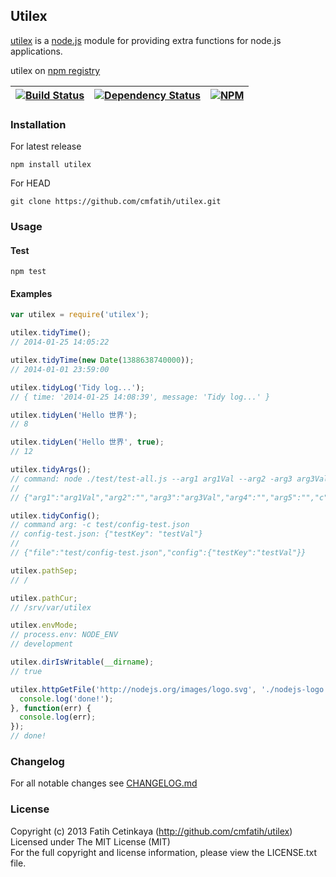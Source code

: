 ## Utilex

[utilex](http://github.com/cmfatih/utilex) is a 
[node.js](http://nodejs.org) module for providing extra functions for node.js applications.  

utilex on [npm registry](http://npmjs.org/package/utilex)  

[![Build Status][travis-image]][travis-url] | [![Dependency Status][depstatus-image]][depstatus-url] | [![NPM][npm-image]][npm-url]
---------- | ---------- | ----------

### Installation

For latest release
```
npm install utilex
```

For HEAD
```
git clone https://github.com/cmfatih/utilex.git
```

### Usage

#### Test
```
npm test
```

#### Examples

```javascript
var utilex = require('utilex');

utilex.tidyTime();
// 2014-01-25 14:05:22

utilex.tidyTime(new Date(1388638740000));
// 2014-01-01 23:59:00

utilex.tidyLog('Tidy log...');
// { time: '2014-01-25 14:08:39', message: 'Tidy log...' }

utilex.tidyLen('Hello 世界');
// 8

utilex.tidyLen('Hello 世界', true);
// 12

utilex.tidyArgs();
// command: node ./test/test-all.js --arg1 arg1Val --arg2 -arg3 arg3Val arg4 arg5 -c test/config-test.json
//
// {"arg1":"arg1Val","arg2":"","arg3":"arg3Val","arg4":"","arg5":"","c":"test/config-test.json"}

utilex.tidyConfig();
// command arg: -c test/config-test.json
// config-test.json: {"testKey": "testVal"}
//
// {"file":"test/config-test.json","config":{"testKey":"testVal"}}

utilex.pathSep;
// /

utilex.pathCur;
// /srv/var/utilex

utilex.envMode;
// process.env: NODE_ENV
// development

utilex.dirIsWritable(__dirname);
// true

utilex.httpGetFile('http://nodejs.org/images/logo.svg', './nodejs-logo.svg').then(function() {
  console.log('done!');
}, function(err) {
  console.log(err);
});
// done!
```

### Changelog

For all notable changes see [CHANGELOG.md](https://github.com/cmfatih/utilex/blob/master/CHANGELOG.md)

### License

Copyright (c) 2013 Fatih Cetinkaya (http://github.com/cmfatih/utilex)  
Licensed under The MIT License (MIT)  
For the full copyright and license information, please view the LICENSE.txt file.

[npm-url]: http://npmjs.org/package/utilex
[npm-image]: https://badge.fury.io/js/utilex.png

[travis-url]: https://travis-ci.org/cmfatih/utilex
[travis-image]: https://travis-ci.org/cmfatih/utilex.svg?branch=master

[depstatus-url]: https://david-dm.org/cmfatih/utilex
[depstatus-image]: https://david-dm.org/cmfatih/utilex.png